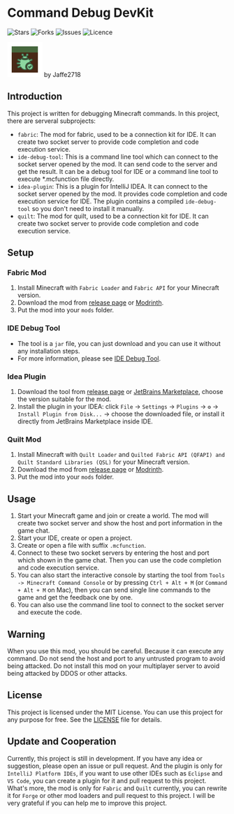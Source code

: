 # Command Debug DevKit

![Stars](https://img.shields.io/github/stars/Jaffe2718/Command-Debug-DevKit?style=flat-square)
![Forks](https://img.shields.io/github/forks/Jaffe2718/Command-Debug-DevKit?style=flat-square)
![Issues](https://img.shields.io/github/issues/Jaffe2718/Command-Debug-DevKit?style=flat-square)
![Licence](https://img.shields.io/github/license/Jaffe2718/Command-Debug-DevKit?style=flat-square)

![icon](idea-plugin/src/main/resources/META-INF/pluginIcon.svg) 
by Jaffe2718

## Introduction
This project is written for debugging Minecraft commands. In this project, there are serveral subprojects:
- `fabric`: The mod for fabric, used to be a connection kit for IDE. It can create two socket server to provide code completion and code execution service.
- `ide-debug-tool`: This is a command line tool which can connect to the socket server opened by the mod. It can send code to the server and get the result. It can be a debug tool for IDE or a command line tool to execute *.mcfunction file directly.
- `idea-plugin`: This is a plugin for IntelliJ IDEA. It can connect to the socket server opened by the mod. It provides code completion and code execution service for IDE. The plugin contains a compiled `ide-debug-tool` so you don't need to install it manually.
- `quilt`: The mod for quilt, used to be a connection kit for IDE. It can create two socket server to provide code completion and code execution service.

## Setup

### Fabric Mod
1. Install Minecraft with `Fabric Loader` and `Fabric API` for your Minecraft version.
2. Download the mod from [release page](https://github.com/Jaffe2718/Command-Debug-DevKit/releases) or [Modrinth](https://modrinth.com/mod/command-debug-service).
3. Put the mod into your `mods` folder.

### IDE Debug Tool
* The tool is a `jar` file, you can just download and you can use it without any installation steps.
* For more information, please see [IDE Debug Tool](ide-debug-tool/README.md).

### Idea Plugin
1. Download the tool from [release page](https://github.com/Jaffe2718/Command-Debug-DevKit/releases) or [JetBrains Marketplace](https://plugins.jetbrains.com/plugin/22587-minecraft-command-devkit), choose the version suitable for the mod.
2. Install the plugin in your IDEA: click `File` -> `Settings` -> `Plugins` -> `⚙️` -> `Install Plugin from Disk...` -> choose the downloaded file, or install it directly from JetBrains Marketplace inside IDE.

### Quilt Mod
1. Install Minecraft with `Quilt Loader` and `Quilted Fabric API (QFAPI) and Quilt Standard Libraries (QSL)` for your Minecraft version.
2. Download the mod from [release page](https://github.com/Jaffe2718/Command-Debug-DevKit/releases) or [Modrinth](https://modrinth.com/mod/command-debug-service).
3. Put the mod into your `mods` folder.

## Usage
1. Start your Minecraft game and join or create a world. The mod will create two socket server and show the host and port information in the game chat.
2. Start your IDE, create or open a project.
3. Create or open a file with suffix `.mcfunction`.
4. Connect to these two socket servers by entering the host and port which shown in the game chat. Then you can use the code completion and code execution service.
5. You can also start the interactive console by starting the tool from `Tools -> Minecraft Command Console`
   or by pressing `Ctrl + Alt + M` (or `Command + Alt + M` on Mac),
   then you can send single line commands to the game and get the feedback one by one.
6. You can also use the command line tool to connect to the socket server and execute the code.


## Warning
When you use this mod, you should be careful.
Because it can execute any command.
Do not send the host and port to any untrusted program to avoid being attacked.
Do not install this mod on your multiplayer server to avoid being attacked by DDOS or other attacks.

## License
This project is licensed under the MIT License.
You can use this project for any purpose for free.
See the [LICENSE](LICENSE) file for details.

## Update and Cooperation
Currently, this project is still in development. 
If you have any idea or suggestion,
please open an issue or pull request.
And the plugin is only for `IntelliJ Platform IDEs`, 
if you want to use other IDEs such as `Eclipse` and `VS Code`,
you can create a plugin for it and pull request to this project.
What's more, the mod is only for `Fabric` and `Quilt` currently,
you can rewrite it for `Forge` or other mod loaders and pull request to this project.
I will be very grateful if you can help me to improve this project.